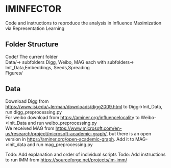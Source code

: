 # IMINFECTOR

Code and instructions to reproduce the analysis in Influence Maximization via Representation Learning

## Folder Structure
Code/ The current folder <br />
Data/-> subfolders Digg, Weibo, MAG each with subfolders-> Init_Data,Embeddings, Seeds,Spreading<br />
Figures/ <br />

## Data
Download Digg from https://www.isi.edu/~lerman/downloads/digg2009.html to Digg->Init_Data,  run digg_preprocessing.py <br />
For weibo download from https://aminer.org/influencelocality to Weibo->Init_Data and run weibo_preprocessing.py <br />
We received MAG from https://www.microsoft.com/en-us/research/project/microsoft-academic-graph/, but there is an open version in https://aminer.org/open-academic-graph. Add it to MAG->Init_data and run mag_preprocessing.py<br />

Todo: Add explanation and  order of individual scripts
Todo: Add instructions to run IMM from https://sourceforge.net/projects/im-imm/
